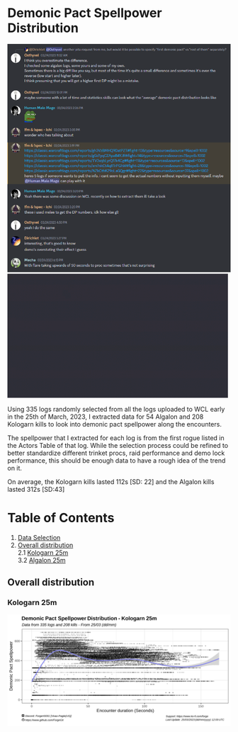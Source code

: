 # Demonic Pact Spellpower Distribution

<img src="img/Intro.png"/>
<img src="img/are-you-sure-about-that.gif"/>


Using 335 logs randomly selected from all the logs uploaded to WCL early in the 25th of March, 2023, I extracted data for 54 Algalon and 208 Kologarn kills to look into demonic pact spellpower along the encounters.

The spellpower that I extracted for each log is from the first rogue listed in the Actors Table of that log. While the selection process could be refined to better standardize different trinket procs, raid performance and demo lock performance, this should be enough data to have a rough idea of the trend on it.

On average, the Kologarn kills lasted 112s [SD: 22] and the Algalon kills lasted 312s [SD:43]

# Table of Contents
1. [Data Selection](#hardmodes-wipes-and-kills-) <br>
2. [Overall distribution](#overall-tables---boss-encounters-)<br>
        2.1 [Kologarn 25m](#hardmode-classification-)<br>
        3.2 [Algalon 25m](#limitations-)<br>
        
        
## Overall distribution

### Kologarn 25m

  <img src="img/kolo_plot.png" />
 




